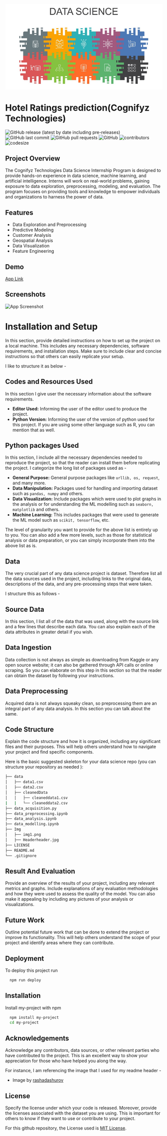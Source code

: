 ![](https://github.com/pragyy/datascience-readme-template/blob/main/Headerheader.jpg)

# Hotel Ratings prediction(Cognifyz Technologies)

![GitHub release (latest by date including pre-releases)](https://img.shields.io/github/v/release/Ambigapathi-V/Cognifyz-Hotel-ratings-prediction?include_prereleases)
![GitHub last commit](https://img.shields.io/github/last-commit/Ambigapathi-V/Cognifyz-Hotel-ratings-prediction)
![GitHub pull requests](https://img.shields.io/github/issues-pr/Ambigapathi-V/Cognifyz-Hotel-ratings-prediction)
![GitHub](https://img.shields.io/github/license/Ambigapathi-V/Cognifyz-Hotel-ratings-prediction)
![contributors](https://img.shields.io/github/contributors/Ambigapathi-V/Cognifyz-Hotel-ratings-prediction) 
![codesize](https://img.shields.io/github/languages/code-size/Ambigapathi-V/Cognifyz-Hotel-ratings-prediction) 

 

## Project Overview

The Cognifyz Technologies Data Science Internship Program is designed to provide hands-on experience in data science, machine learning, and artificial intelligence. Interns will work on real-world problems, gaining exposure to data exploration, preprocessing, modeling, and evaluation. The program focuses on providing tools and knowledge to empower individuals and organizations to harness the power of data.
## Features

- Data Exploration and Preprocessing
- Predictive Modeling
- Customer Analysis
- Geospatial Analysis
- Data Visualization
- Feature Engineering


## Demo

[App Link](https://hotel-ratings-predictor.streamlit.app/)


## Screenshots

![App Screenshot](https://via.placeholder.com/468x300?text=App+Screenshot+Here)

# Installation and Setup

In this section, provide detailed instructions on how to set up the project on a local machine. This includes any necessary dependencies, software requirements, and installation steps. Make sure to include clear and concise instructions so that others can easily replicate your setup.

I like to structure it as below - 
## Codes and Resources Used
In this section I give user the necessary information about the software requirements.
- **Editor Used:**  Informing the user of the editor used to produce the project.
- **Python Version:** Informing the user of the version of python used for this project. If you are using some other language such as R, you can mention that as well.

## Python packages Used

In this section, I include all the necessary dependencies needed to reproduce the project, so that the reader can install them before replicating the project. I categorize the long list of packages used as - 
- **General Purpose:** General purpose packages like `urllib, os, request`, and many more.
- **Data Manipulation:** Packages used for handling and importing dataset such as `pandas, numpy` and others.
- **Data Visualization:** Include packages which were used to plot graphs in the analysis or for understanding the ML modelling such as `seaborn, matplotlib` and others.
- **Machine Learning:** This includes packages that were used to generate the ML model such as `scikit, tensorflow`, etc.

The level of granularity you want to provide for the above list is entirely up to you. You can also add a few more levels, such as those for statistical analysis or data preparation, or you can simply incorporate them into the above list as is.

## Data

The very crucial part of any data science project is dataset. Therefore list all the data sources used in the project, including links to the original data, descriptions of the data, and any pre-processing steps that were taken.

I structure this as follows - 

## Source Data

In this section, I list all of the data that was used, along with the source link and a few lines that describe each data. You can also explain each of the data attributes in greater detail if you wish.

## Data Ingestion

Data collection is not always as simple as downloading from Kaggle or any open source website; it can also be gathered through API calls or online scraping. So you can elaborate on this step in this section so that the reader can obtain the dataset by following your instructions.

## Data Preprocessing

Acquired data is not always squeaky clean, so preprocessing them are an integral part of any data analysis. In this section you can talk about the same.

## Code Structure

Explain the code structure and how it is organized, including any significant files and their purposes. This will help others understand how to navigate your project and find specific components. 

Here is the basic suggested skeleton for your data science repo (you can structure your repository as needed ):

```bash
├── data
│   ├── data1.csv
│   ├── data2.csv
│   ├── cleanedData
│   │   ├── cleaneddata1.csv
|   |   └── cleaneddata2.csv
├── data_acquisition.py
├── data_preprocessing.ipynb
├── data_analysis.ipynb
├── data_modelling.ipynb
├── Img
│   ├── img1.png
│   ├── Headerheader.jpg
├── LICENSE
├── README.md
└── .gitignore
```

## Result And Evaluation

Provide an overview of the results of your project, including any relevant metrics and graphs. Include explanations of any evaluation methodologies and how they were used to assess the quality of the model. You can also make it appealing by including any pictures of your analysis or visualizations.

## Future Work

Outline potential future work that can be done to extend the project or improve its functionality. This will help others understand the scope of your project and identify areas where they can contribute.

## Deployment

To deploy this project run

```bash
  npm run deploy
```


## Installation

Install my-project with npm

```bash
  npm install my-project
  cd my-project
```
    
## Acknowledgements

Acknowledge any contributors, data sources, or other relevant parties who have contributed to the project. This is an excellent way to show your appreciation for those who have helped you along the way.

For instance, I am referencing the image that I used for my readme header - 
- Image by [rashadashurov](https://www.vectorstock.com/royalty-free-vector/data-science-cartoon-template-with-flat-elements-vector-27984292)
## License

Specify the license under which your code is released. Moreover, provide the licenses associated with the dataset you are using. This is important for others to know if they want to use or contribute to your project. 

For this github repository, the License used is [MIT License](https://opensource.org/license/mit/).

